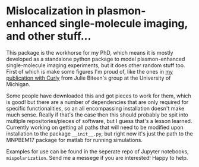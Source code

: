# Mislocalization in plasmon-enhanced single-molecule imaging, and other stuff...

This package is the workhorse for my PhD, which means it is mostly developed as a standalone python package to model plasmon-enhanced single-molecule imaging experiments, but it does other random stuff too. First of which is make some figures I'm proud of, like the ones in [my publication with Curly](http://pubs.acs.org/articlesonrequest/AOR-d4zR6Ppm6k3QbIRtJdNk) from Julie Biteen's group at the University of Michigan. 

Some people have downloaded this and got pieces to work for them, which is good! but there are a number of dependencies that are only required for specific functionalities, so an all encompassing installation doesn't make much sense. Really if that's the case then this should probably be spit into multiple repositories/pieces of software, but I guess that's a lesson learned. Currently working on getting all paths that will need to be modified upon installation to the package `__init__.py`, but right now it's just the path to the MNPBEM17 package for matlab for running simulations. 

Examples for use can be found in the seperate repo of Jupyter notebooks, `mispolarization`. Send me a messege if you are interested! Happy to help. 